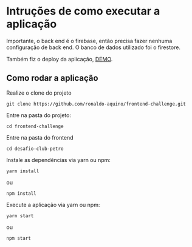 # Intruções de como executar a aplicação

Importante, o back end é o firebase, então precisa fazer nenhuma configuração de back end. O banco de dados utilizado foi o firestore.

Também fiz o deploy da aplicação, [DEMO](https://clubpetro-desafio.web.app).

## Como rodar a aplicação

Realize o clone do projeto 

```
git clone https://github.com/ronaldo-aquino/frontend-challenge.git
```

Entre na pasta do projeto:

```
cd frontend-challenge
```
Entre na pasta do frontend

```
cd desafio-club-petro
```

Instale as dependências via yarn ou npm:

```
yarn install
```
ou

```
npm install
```

Execute a aplicação via yarn ou npm:

```
yarn start
```
ou

```
npm start
```